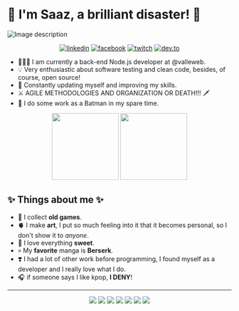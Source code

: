 # 👺 I'm Saaz, a brilliant disaster! 👺

![Image description](https://dev-to-uploads.s3.amazonaws.com/uploads/articles/ubbkgghwke5a7md50khj.jpg)

<div align="center">

[![linkedin](https://dev-to-uploads.s3.amazonaws.com/uploads/articles/upqg0y3syd7nz3uqdf4m.png)](https://www.linkedin.com/in/saazbarros/)
[![facebook](https://dev-to-uploads.s3.amazonaws.com/uploads/articles/ww4elagp3mkpb6mwbh2d.png)](https://www.facebook.com/profile.php?id=100065856772691)
[![twitch](https://dev-to-uploads.s3.amazonaws.com/uploads/articles/lhx717wm2c97rb1e6sgl.png)](https://www.twitch.tv/punkypixy/clips?filter=clips&range=all)
[![dev.to](https://dev-to-uploads.s3.amazonaws.com/uploads/articles/xnymvq0cy17s6p85iwrj.png)](https://dev.to/sabrinabarros)

</div>

- 👩🏻‍💻 I am currently a back-end Node.js developer at @valleweb.
- 💡 Very enthusiastic about software testing and clean code, besides, of course, open source!
- 🎯 Constantly updating myself and improving my skills.
- ⚔️ AGILE METHODOLOGIES AND ORGANIZATION OR DEATH!!! 🗡
- 🦇 I do some work as a Batman in my spare time.

<div align="center">

<img height = "150em" src = "https://github-readme-stats.vercel.app/api?username=sabrinabarros&show_icons=true&theme=tokyonight&include_all_commits=true&count_private=true" />
<img height = "150em" src = "https://github-readme-stats.vercel.app/api/top-langs/?username=sabrinabarros&layout=compact&langs_count=16&theme=tokyonight" />

</div>

## ✨ Things about me ✨

- 👾 I collect **old games**.
- 🫀 I make **art**, I put so much feeling into it that it becomes personal, so I don't show it to *anyone*.
- 🍫 I love everything **sweet**.
- 💀 My **favorite** manga is **Berserk**.
- ❣️ I had a lot of other work before programming, I found myself as a developer and I really love what I do.
- 🎧 if someone says I like kpop, **I DENY**!

<hr>

<div align="center">

<img src="https://img.icons8.com/nolan/64/git.png"/>
<img src="https://img.icons8.com/nolan/64/javascript.png"/>
<img src="https://img.icons8.com/nolan/64/api-settings.png"/>
<img src="https://img.icons8.com/nolan/64/markdown.png"/>
<img src="https://img.icons8.com/nolan/64/linux--v2.png"/>
<img src="https://img.icons8.com/nolan/64/visual-studio-code-2019.png"/>
<img src="https://img.icons8.com/nolan/64/true-false.png"/>

</div>
